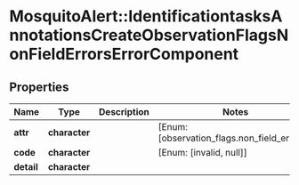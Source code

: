 # MosquitoAlert::IdentificationtasksAnnotationsCreateObservationFlagsNonFieldErrorsErrorComponent


## Properties
Name | Type | Description | Notes
------------ | ------------- | ------------- | -------------
**attr** | **character** |  | [Enum: [observation_flags.non_field_errors]] 
**code** | **character** |  | [Enum: [invalid, null]] 
**detail** | **character** |  | 


